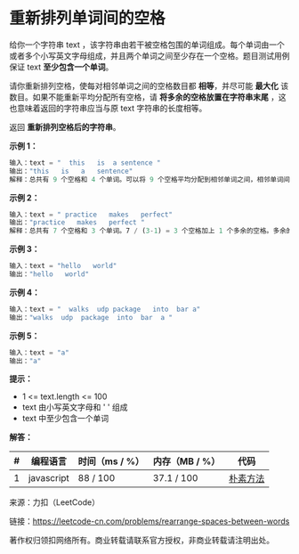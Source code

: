 # 重新排列单词间的空格

给你一个字符串 text ，该字符串由若干被空格包围的单词组成。每个单词由一个或者多个小写英文字母组成，并且两个单词之间至少存在一个空格。题目测试用例保证 text **至少包含一个单词**。

请你重新排列空格，使每对相邻单词之间的空格数目都 **相等**，并尽可能 **最大化** 该数目。如果不能重新平均分配所有空格，请 **将多余的空格放置在字符串末尾** ，这也意味着返回的字符串应当与原 text 字符串的长度相等。

返回 **重新排列空格后的字符串**。

**示例 1：**

``` javascript
输入：text = "  this   is  a sentence "
输出："this   is   a   sentence"
解释：总共有 9 个空格和 4 个单词。可以将 9 个空格平均分配到相邻单词之间，相邻单词间空格数为：9 / (4-1) = 3 个。
```

**示例 2：**

``` javascript
输入：text = " practice   makes   perfect"
输出："practice   makes   perfect "
解释：总共有 7 个空格和 3 个单词。7 / (3-1) = 3 个空格加上 1 个多余的空格。多余的空格需要放在字符串的末尾。
```

**示例 3：**

``` javascript
输入：text = "hello   world"
输出："hello   world"
```

**示例 4：**

``` javascript
输入：text = "  walks  udp package   into  bar a"
输出："walks  udp  package  into  bar  a "
```

**示例 5：**

``` javascript
输入：text = "a"
输出："a"
```

**提示：**

- 1 <= text.length <= 100
- text 由小写英文字母和 ' ' 组成
- text 中至少包含一个单词

**解答：**

**#**|**编程语言**|**时间（ms / %）**|**内存（MB / %）**|**代码**
--|--|--|--|--
1|javascript|88 / 100|37.1 / 100|[朴素方法](./javascript/ac_v1.js)

来源：力扣（LeetCode）

链接：https://leetcode-cn.com/problems/rearrange-spaces-between-words

著作权归领扣网络所有。商业转载请联系官方授权，非商业转载请注明出处。
